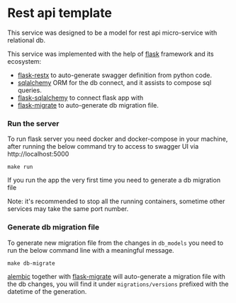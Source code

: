 # Rest api template

This service was designed to be a model for rest api micro-service with relational db.

This service was implemented with the help of [flask](https://flask.palletsprojects.com/en/2.0.x/) framework and its
ecosystem:

* [flask-restx](https://flask-restx.readthedocs.io/en/latest/swagger.html) to auto-generate swagger definition from
  python code.
* [sqlalchemy](https://www.sqlalchemy.org/) ORM for the db connect, and it assists to compose sql queries.
* [flask-sqlalchemy](https://flask-sqlalchemy.palletsprojects.com/en/2.x/) to connect flask app with
* [flask-migrate](https://flask-migrate.readthedocs.io/en/latest/) to auto-generate db migration file.

### Run the server

To run flask server you need docker and docker-compose in your machine, after running the below command try to access to
swagger UI via http://localhost:5000

```shell
make run
```
If you run the app the very first time you need to generate a db migration file

 
Note: it's recommended to stop all the running containers, sometime other services may take the same port number.

### Generate db migration file

To generate new migration file from the changes in `db_models` you need to run the below command line with a meaningful
message.

```shell
make db-migrate
```

[alembic](https://alembic.sqlalchemy.org/en/latest/) together
with [flask-migrate](https://flask-migrate.readthedocs.io/en/latest/)
will auto-generate a migration file with the db changes, you will find it under `migrations/versions` prefixed with the
datetime of the generation.

